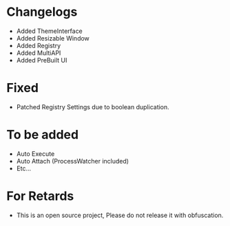 # Changelogs
- Added ThemeInterface
- Added Resizable Window
- Added Registry
- Added MultiAPI
- Added PreBuilt UI

# Fixed
- Patched Registry Settings due to boolean duplication.

# To be added
- Auto Execute
- Auto Attach (ProcessWatcher included)
- Etc...

# For Retards
- This is an open source project, Please do not release it with obfuscation.

